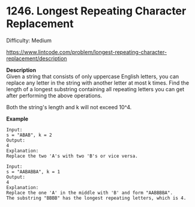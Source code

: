 # 1246. Longest Repeating Character Replacement

Difficulty: Medium

https://www.lintcode.com/problem/longest-repeating-character-replacement/description

**Description**  
Given a string that consists of only uppercase English letters, you can replace any letter in the string with another letter at most k times. Find the length of a longest substring containing all repeating letters you can get after performing the above operations.

Both the string's length and k will not exceed 10^4.

**Example**  
```
Input:
s = "ABAB", k = 2
Output:
4
Explanation:
Replace the two 'A's with two 'B's or vice versa.

Input:
s = "AABABBA", k = 1
Output:
4
Explanation:
Replace the one 'A' in the middle with 'B' and form "AABBBBA".
The substring "BBBB" has the longest repeating letters, which is 4.
```
